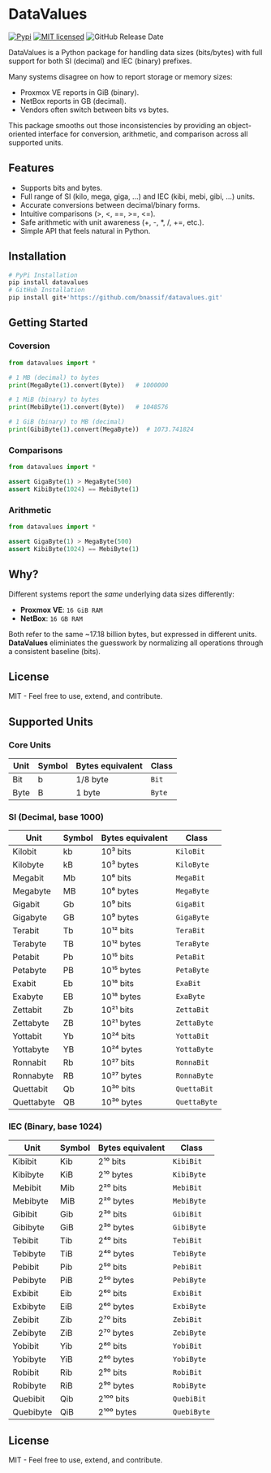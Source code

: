# DataValues
[![Pypi](https://img.shields.io/pypi/v/datavalues)](https://pypi.org/project/datavalues)
[![MIT licensed](https://img.shields.io/badge/license-MIT-green.svg)](https://raw.githubusercontent.com/bnassif/datavalues/main/LICENSE)
![GitHub Release Date](https://img.shields.io/github/release-date/bnassif/datavalues)

DataValues is a Python package for handling data sizes (bits/bytes) with full support for both SI (decimal) and IEC (binary) prefixes.

Many systems disagree on how to report storage or memory sizes:

- Proxmox VE reports in GiB (binary).
- NetBox reports in GB (decimal).
- Vendors often switch between bits vs bytes.

This package smooths out those inconsistencies by providing an object-oriented interface for conversion, arithmetic, and comparison across all supported units.

## Features

- Supports bits and bytes.
- Full range of SI (kilo, mega, giga, …) and IEC (kibi, mebi, gibi, …) units.
- Accurate conversions between decimal/binary forms.
- Intuitive comparisons (>, <, ==, >=, <=).
- Safe arithmetic with unit awareness (+, -, *, /, +=, etc.).
- Simple API that feels natural in Python.

## Installation

```bash
# PyPi Installation
pip install datavalues
# GitHub Installation
pip install git+'https://github.com/bnassif/datavalues.git' 
```

## Getting Started

### Coversion
```python
from datavalues import *

# 1 MB (decimal) to bytes
print(MegaByte(1).convert(Byte))   # 1000000

# 1 MiB (binary) to bytes
print(MebiByte(1).convert(Byte))   # 1048576

# 1 GiB (binary) to MB (decimal)
print(GibiByte(1).convert(MegaByte))  # 1073.741824
```

### Comparisons
```python
from datavalues import *

assert GigaByte(1) > MegaByte(500)
assert KibiByte(1024) == MebiByte(1)
```

### Arithmetic
```python
from datavalues import *

assert GigaByte(1) > MegaByte(500)
assert KibiByte(1024) == MebiByte(1)
```

## Why?
Different systems report the *same* underlying data sizes differently:
- **Proxmox VE**: `16 GiB RAM`
- **NetBox**: `16 GB RAM`

Both refer to the same ~17.18 billion bytes, but expressed in different units.  
**DataValues** eliminiates the guesswork by normalizing all operations through a consistent baseline (bits).

## License
MIT - Feel free to use, extend, and contribute.


## Supported Units

### Core Units

| Unit       | Symbol | Bytes equivalent | Class         |
| ---------- | ------ | ---------------- | ------------- |
| Bit        | b      | 1/8 byte         | `Bit`         |
| Byte       | B      | 1 byte           | `Byte`        |

### SI (Decimal, base 1000)

| Unit       | Symbol | Bytes equivalent | Class         |
| ---------- | ------ | ---------------- | ------------- |
| Kilobit    | kb     | 10³ bits         | `KiloBit`     |
| Kilobyte   | kB     | 10³ bytes        | `KiloByte`    |
| Megabit    | Mb     | 10⁶ bits         | `MegaBit`     |
| Megabyte   | MB     | 10⁶ bytes        | `MegaByte`    |
| Gigabit    | Gb     | 10⁹ bits         | `GigaBit`     |
| Gigabyte   | GB     | 10⁹ bytes        | `GigaByte`    |
| Terabit    | Tb     | 10¹² bits        | `TeraBit`     |
| Terabyte   | TB     | 10¹² bytes       | `TeraByte`    |
| Petabit    | Pb     | 10¹⁵ bits        | `PetaBit`     |
| Petabyte   | PB     | 10¹⁵ bytes       | `PetaByte`    |
| Exabit     | Eb     | 10¹⁸ bits        | `ExaBit`      |
| Exabyte    | EB     | 10¹⁸ bytes       | `ExaByte`     |
| Zettabit   | Zb     | 10²¹ bits        | `ZettaBit`    |
| Zettabyte  | ZB     | 10²¹ bytes       | `ZettaByte`   |
| Yottabit   | Yb     | 10²⁴ bits        | `YottaBit`    |
| Yottabyte  | YB     | 10²⁴ bytes       | `YottaByte`   |
| Ronnabit   | Rb     | 10²⁷ bits        | `RonnaBit`    |
| Ronnabyte  | RB     | 10²⁷ bytes       | `RonnaByte`   |
| Quettabit  | Qb     | 10³⁰ bits        | `QuettaBit`   |
| Quettabyte | QB     | 10³⁰ bytes       | `QuettaByte`  |

### IEC (Binary, base 1024)

| Unit      | Symbol | Bytes equivalent | Class         |
| --------- | ------ | ---------------- | ------------- |
| Kibibit   | Kib    | 2¹⁰ bits         | `KibiBit`     |
| Kibibyte  | KiB    | 2¹⁰ bytes        | `KibiByte`    |
| Mebibit   | Mib    | 2²⁰ bits         | `MebiBit`     |
| Mebibyte  | MiB    | 2²⁰ bytes        | `MebiByte`    |
| Gibibit   | Gib    | 2³⁰ bits         | `GibiBit`     |
| Gibibyte  | GiB    | 2³⁰ bytes        | `GibiByte`    |
| Tebibit   | Tib    | 2⁴⁰ bits         | `TebiBit`     |
| Tebibyte  | TiB    | 2⁴⁰ bytes        | `TebiByte`    |
| Pebibit   | Pib    | 2⁵⁰ bits         | `PebiBit`     |
| Pebibyte  | PiB    | 2⁵⁰ bytes        | `PebiByte`    |
| Exbibit   | Eib    | 2⁶⁰ bits         | `ExbiBit`     |
| Exbibyte  | EiB    | 2⁶⁰ bytes        | `ExbiByte`    |
| Zebibit   | Zib    | 2⁷⁰ bits         | `ZebiBit`     |
| Zebibyte  | ZiB    | 2⁷⁰ bytes        | `ZebiByte`    |
| Yobibit   | Yib    | 2⁸⁰ bits         | `YobiBit`     |
| Yobibyte  | YiB    | 2⁸⁰ bytes        | `YobiByte`    |
| Robibit   | Rib    | 2⁹⁰ bits         | `RobiBit`     |
| Robibyte  | RiB    | 2⁹⁰ bytes        | `RobiByte`    |
| Quebibit  | Qib    | 2¹⁰⁰ bits        | `QuebiBit`    |
| Quebibyte | QiB    | 2¹⁰⁰ bytes       | `QuebiByte`   |

## License
MIT - Feel free to use, extend, and contribute.